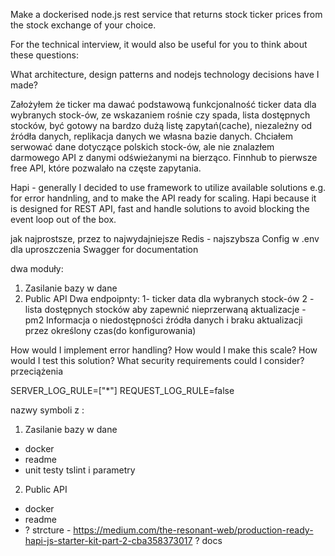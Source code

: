 Make a dockerised node.js rest service that returns stock ticker prices from the stock exchange of your choice.

For the technical interview, it would also be useful for you to think about these questions:

What architecture, design patterns and nodejs technology decisions have I made?

Założyłem że ticker ma dawać podstawową funkcjonalność ticker data dla wybranych stock-ów, ze wskazaniem rośnie czy spada, lista dostępnych stocków, być gotowy na bardzo dużą listę zapytań(cache), niezależny od źródła danych, replikacja danych we własna bazie danych. Chciałem serwować dane dotyczące polskich stock-ów, ale nie znalazłem darmowego API z danymi odświeżanymi na bierząco. Finnhub to pierwsze free API, które pozwalało na częste zapytania. 

Hapi - generally I decided to use framework to utilize available solutions e.g. for error handnling, and to make the API ready for scaling. Hapi because it is designed for REST API, fast and handle solutions to avoid blocking the event loop out of the box.

jak najprostsze, przez to najwydajniejsze
Redis - najszybsza
Config w .env dla uproszczenia
Swagger for documentation

dwa moduły:
1. Zasilanie bazy w dane
2. Public API
Dwa endpoipnty:
1- ticker data dla wybranych stock-ów
2 - lista dostępnych stocków
aby zapewnić nieprzerwaną aktualizacje - pm2
Informacja o niedostępności źródła danych i braku aktualizacji przez określony czas(do konfigurowania)

How would I implement error handling?
How would I make this scale?
How would I test this solution?
What security requirements could I consider?
przeciążenia

SERVER_LOG_RULE=["*"]
REQUEST_LOG_RULE=false

nazwy symboli z :

1. Zasilanie bazy w dane
- docker
- readme
- unit testy
tslint i parametry
2. Public API
- docker
- readme
- ? strcture - https://medium.com/the-resonant-web/production-ready-hapi-js-starter-kit-part-2-cba358373017
? docs

